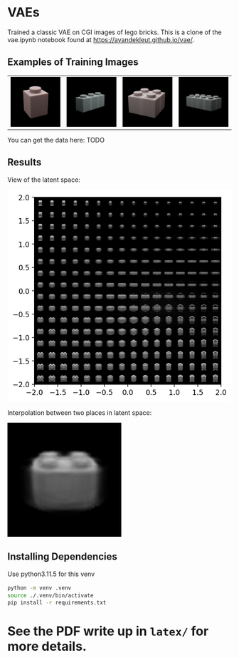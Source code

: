 # VAEs
Trained a classic VAE on CGI images of lego bricks.
This is a clone of the vae.ipynb notebook found at https://avandekleut.github.io/vae/.

## Examples of Training Images
| | | | |
|-|-|-|-|
| ![](.imgs/vae_1x1.png) | ![](.imgs/vae_1x3.png) | ![](.imgs/vae_2x2.png) | ![](.imgs/vae_2x4.png) |

You can get the data here: TODO
<!-- TODO HOST IT somewhere -->

## Results
View of the latent space:

<img src=".imgs/vae_interpolation_latent.png" style="width:600px;"/>

Interpolation between two places in latent space:

![](.imgs/vae_interpolation.gif)

## Installing Dependencies
Use python3.11.5 for this venv
```bash
python -m venv .venv
source ./.venv/bin/activate
pip install -r requirements.txt
```

# See the PDF write up in `latex/` for more details.
